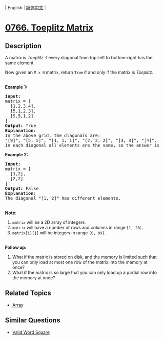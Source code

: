 
| English | [简体中文](README.md) |
# [0766. Toeplitz Matrix](https://leetcode-cn.com/problems/toeplitz-matrix/)
## Description
<p>A matrix is <em>Toeplitz</em> if every diagonal from top-left to bottom-right has the same element.</p>

<p>Now given an <code>M x N</code> matrix, return&nbsp;<code>True</code>&nbsp;if and only if the matrix is <em>Toeplitz</em>.<br />
&nbsp;</p>

<p><strong>Example 1:</strong></p>

<pre>
<strong>Input:
</strong>matrix = [
&nbsp; [1,2,3,4],
&nbsp; [5,1,2,3],
&nbsp; [9,5,1,2]
]
<strong>Output:</strong> True
<strong>Explanation:</strong>
In the above grid, the&nbsp;diagonals are:
&quot;[9]&quot;, &quot;[5, 5]&quot;, &quot;[1, 1, 1]&quot;, &quot;[2, 2, 2]&quot;, &quot;[3, 3]&quot;, &quot;[4]&quot;.
In each diagonal all elements are the same, so the answer is True.
</pre>

<p><strong>Example 2:</strong></p>

<pre>
<strong>Input:
</strong>matrix = [
&nbsp; [1,2],
&nbsp; [2,2]
]
<strong>Output:</strong> False
<strong>Explanation:</strong>
The diagonal &quot;[1, 2]&quot; has different elements.
</pre>

<p><br />
<strong>Note:</strong></p>

<ol>
	<li><code>matrix</code> will be a 2D array of integers.</li>
	<li><code>matrix</code> will have a number of rows and columns in range <code>[1, 20]</code>.</li>
	<li><code>matrix[i][j]</code> will be integers in range <code>[0, 99]</code>.</li>
</ol>

<p><br />
<strong>Follow up:</strong></p>

<ol>
	<li>What if the matrix is stored on disk, and the memory is limited such that you can only load at most one row of the matrix into the memory at once?</li>
	<li>What if the matrix is so large that you can only load up a partial row into the memory at once?</li>
</ol>

## Related Topics
- [Array](https://leetcode-cn.com/tag/array)
## Similar Questions
- [Valid Word Square](../valid-word-square/README_EN.md)
